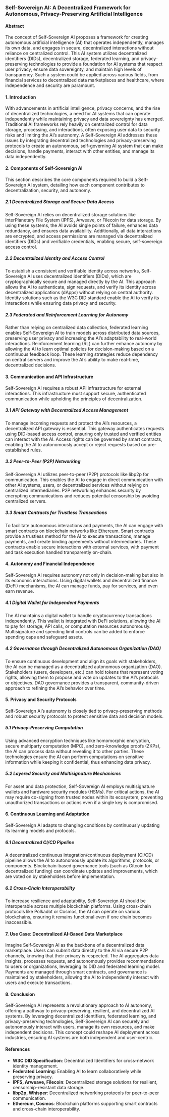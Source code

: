 ### **Self-Sovereign AI: A Decentralized Framework for Autonomous, Privacy-Preserving Artificial Intelligence**

#### **Abstract**
The concept of Self-Sovereign AI proposes a framework for creating autonomous artificial intelligence (AI) that operates independently, manages its own data, and engages in secure, decentralized interactions without reliance on centralized control. This AI system utilizes decentralized identifiers (DIDs), decentralized storage, federated learning, and privacy-preserving technologies to provide a foundation for AI systems that respect user privacy, ensure data sovereignty, and maintain high levels of transparency. Such a system could be applied across various fields, from financial services to decentralized data marketplaces and healthcare, where independence and security are paramount.

#### **1. Introduction**
With advancements in artificial intelligence, privacy concerns, and the rise of decentralized technologies, a need for AI systems that can operate independently while maintaining privacy and data sovereignty has emerged. Traditional AI frameworks rely heavily on centralized control for data storage, processing, and interactions, often exposing user data to security risks and limiting the AI’s autonomy. A Self-Sovereign AI addresses these issues by integrating decentralized technologies and privacy-preserving protocols to create an autonomous, self-governing AI system that can make decisions, handle payments, interact with other entities, and manage its data independently.

#### **2. Components of Self-Sovereign AI**
This section describes the core components required to build a Self-Sovereign AI system, detailing how each component contributes to decentralization, security, and autonomy.

##### **2.1 Decentralized Storage and Secure Data Access**
Self-Sovereign AI relies on decentralized storage solutions like InterPlanetary File System (IPFS), Arweave, or Filecoin for data storage. By using these systems, the AI avoids single points of failure, enhances data redundancy, and ensures data availability. Additionally, all data interactions are encrypted, and access permissions are managed via decentralized identifiers (DIDs) and verifiable credentials, enabling secure, self-sovereign access control.

##### **2.2 Decentralized Identity and Access Control**
To establish a consistent and verifiable identity across networks, Self-Sovereign AI uses decentralized identifiers (DIDs), which are cryptographically secure and managed directly by the AI. This approach allows the AI to authenticate, sign requests, and verify its identity across decentralized applications (dApps) without relying on central authority. Identity solutions such as the W3C DID standard enable the AI to verify its interactions while ensuring data privacy and security.

##### **2.3 Federated and Reinforcement Learning for Autonomy**
Rather than relying on centralized data collection, federated learning enables Self-Sovereign AI to train models across distributed data sources, preserving user privacy and increasing the AI’s adaptability to real-world interactions. Reinforcement learning (RL) can further enhance autonomy by allowing the AI to learn optimal policies for decision-making based on a continuous feedback loop. These learning strategies reduce dependency on central servers and improve the AI’s ability to make real-time, decentralized decisions.

#### **3. Communication and API Infrastructure**
Self-Sovereign AI requires a robust API infrastructure for external interactions. This infrastructure must support secure, authenticated communication while upholding the principles of decentralization.

##### **3.1 API Gateway with Decentralized Access Management**
To manage incoming requests and protect the AI’s resources, a decentralized API gateway is essential. This gateway authenticates requests using DID-based access control, ensuring only trusted and verified entities can interact with the AI. Access rights can be governed by smart contracts, enabling the AI to autonomously accept or reject requests based on pre-established rules.

##### **3.2 Peer-to-Peer (P2P) Networking**
Self-Sovereign AI utilizes peer-to-peer (P2P) protocols like libp2p for communication. This enables the AI to engage in direct communication with other AI systems, users, or decentralized services without relying on centralized intermediaries. P2P networking enhances security by encrypting communications and reduces potential censorship by avoiding centralized servers.

##### **3.3 Smart Contracts for Trustless Transactions**
To facilitate autonomous interactions and payments, the AI can engage with smart contracts on blockchain networks like Ethereum. Smart contracts provide a trustless method for the AI to execute transactions, manage payments, and create binding agreements without intermediaries. These contracts enable secure interactions with external services, with payment and task execution handled transparently on-chain.

#### **4. Autonomy and Financial Independence**
Self-Sovereign AI requires autonomy not only in decision-making but also in its economic interactions. Using digital wallets and decentralized finance (DeFi) mechanisms, the AI can manage funds, pay for services, and even earn revenue.

##### **4.1 Digital Wallet for Independent Payments**
The AI maintains a digital wallet to handle cryptocurrency transactions independently. This wallet is integrated with DeFi solutions, allowing the AI to pay for storage, API calls, or computation resources autonomously. Multisignature and spending limit controls can be added to enforce spending caps and safeguard assets.

##### **4.2 Governance through Decentralized Autonomous Organization (DAO)**
To ensure continuous development and align its goals with stakeholders, the AI can be managed as a decentralized autonomous organization (DAO). Stakeholders (users, developers, etc.) can hold tokens that represent voting rights, allowing them to propose and vote on updates to the AI’s protocols or objectives. DAO governance provides a transparent, community-driven approach to refining the AI’s behavior over time.

#### **5. Privacy and Security Protocols**
Self-Sovereign AI’s autonomy is closely tied to privacy-preserving methods and robust security protocols to protect sensitive data and decision models.

##### **5.1 Privacy-Preserving Computation**
Using advanced encryption techniques like homomorphic encryption, secure multiparty computation (MPC), and zero-knowledge proofs (ZKPs), the AI can process data without revealing it to other parties. These technologies ensure the AI can perform computations on sensitive information while keeping it confidential, thus enhancing data privacy.

##### **5.2 Layered Security and Multisignature Mechanisms**
For asset and data protection, Self-Sovereign AI employs multisignature wallets and hardware security modules (HSMs). For critical actions, the AI may require co-signing from trusted nodes within its ecosystem, preventing unauthorized transactions or actions even if a single key is compromised.

#### **6. Continuous Learning and Adaptation**
Self-Sovereign AI adapts to changing conditions by continuously updating its learning models and protocols.

##### **6.1 Decentralized CI/CD Pipeline**
A decentralized continuous integration/continuous deployment (CI/CD) pipeline allows the AI to autonomously update its algorithms, protocols, or components. Blockchain-based governance tools (such as Gitcoin for decentralized funding) can coordinate updates and improvements, which are voted on by stakeholders before implementation.

##### **6.2 Cross-Chain Interoperability**
To increase resilience and adaptability, Self-Sovereign AI should be interoperable across multiple blockchain platforms. Using cross-chain protocols like Polkadot or Cosmos, the AI can operate on various blockchains, ensuring it remains functional even if one chain becomes inaccessible.

#### **7. Use Case: Decentralized AI-Based Data Marketplace**
Imagine Self-Sovereign AI as the backbone of a decentralized data marketplace. Users can submit data directly to the AI via secure P2P channels, knowing that their privacy is respected. The AI aggregates data insights, processes requests, and autonomously provides recommendations to users or organizations, leveraging its DID and federated learning model. Payments are managed through smart contracts, and governance is maintained by stakeholders, allowing the AI to independently interact with users and execute transactions.

#### **8. Conclusion**
Self-Sovereign AI represents a revolutionary approach to AI autonomy, offering a pathway to privacy-preserving, resilient, and decentralized AI systems. By leveraging decentralized identifiers, federated learning, and privacy-preserving technologies, Self-Sovereign AI can securely and autonomously interact with users, manage its own resources, and make independent decisions. This concept could reshape AI deployment across industries, ensuring AI systems are both independent and user-centric.

#### **References**
- **W3C DID Specification**: Decentralized Identifiers for cross-network identity management.
- **Federated Learning**: Enabling AI to learn collaboratively while preserving privacy.
- **IPFS, Arweave, Filecoin**: Decentralized storage solutions for resilient, censorship-resistant data storage.
- **libp2p, Whisper**: Decentralized networking protocols for peer-to-peer communication.
- **Ethereum, Cosmos**: Blockchain platforms supporting smart contracts and cross-chain interoperability.
